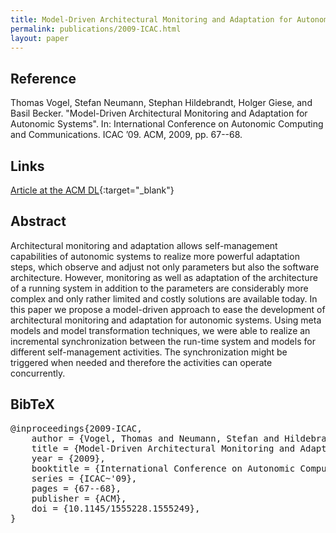 ```yaml
---
title: Model-Driven Architectural Monitoring and Adaptation for Autonomic Systems
permalink: publications/2009-ICAC.html
layout: paper
---
```


## Reference
Thomas Vogel, Stefan Neumann, Stephan Hildebrandt, Holger Giese, and Basil Becker. "Model-Driven Architectural Monitoring and Adaptation for Autonomic Systems". In: International Conference on Autonomic Computing and Communications. ICAC ’09. ACM, 2009, pp. 67--68.

## Links
[Article at the ACM DL](https://doi.org/10.1145/1555228.1555249){:target="_blank"}

## Abstract
Architectural monitoring and adaptation allows self-management capabilities of autonomic systems to realize more powerful adaptation steps, which observe and adjust not only parameters but also the software architecture. However, monitoring as well as adaptation of the architecture of a running system in addition to the parameters are considerably more complex and only rather limited and costly solutions are available today. In this paper we propose a model-driven approach to ease the development of architectural monitoring and adaptation for autonomic systems. Using meta models and model transformation techniques, we were able to realize an incremental synchronization between the run-time system and models for different self-management activities. The synchronization might be triggered when needed and therefore the activities can operate concurrently.

## BibTeX

<div class="bibtex">
<pre>@inproceedings{2009-ICAC,
    author = {Vogel, Thomas and Neumann, Stefan and Hildebrandt, Stephan and Giese, Holger and Becker, Basil},
    title = {Model-Driven Architectural Monitoring and Adaptation for Autonomic Systems},
    year = {2009},
    booktitle = {International Conference on Autonomic Computing and Communications},
    series = {ICAC~'09},
    pages = {67--68},
    publisher = {ACM},
    doi = {10.1145/1555228.1555249},
}</pre>
</div>
